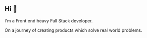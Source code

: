 
<h2 align="left">Hi 👋</h2>

I'm a Front end heavy Full Stack developer. 

On a journey of creating products which solve real world problems.


<!--
Vertically and horizontally scaling my Full Stack skills :))
-->

<!--
## Skills
- **JavaScript, TypeScript**
- **ReactJs, NextJs**
- **Node.js, Express.js**
- **MongoDB , Firebase**
- **Vanilla CSS , TailwindCSS , shadcn/ui**
- **Git, GitHub , Docker , VSCode, Vercel , Cloudinary**
-->


<!--## Experience
- **Triluxo Technologies** -
     Front End Dev Intern
  - Contributed in the development of the Travel website using ReactJs,NextJs,Typescript and TailwindCSS.
  - Created interactive and responsive UI with reusable react components with proper state management.
  - Integrated the APIs with the front end ensuring smooth data flow and proper error handling.
  -->

